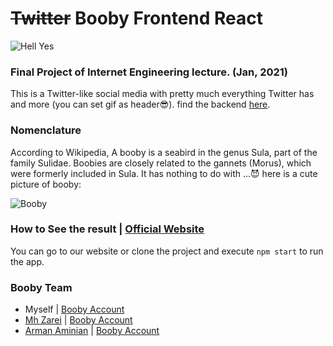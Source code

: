 # ~~Twitter~~ Booby Frontend React
![Hell Yes](images/header_img.jpg)

### Final Project of Internet Engineering lecture. (Jan, 2021)
This is a Twitter-like social media with pretty much everything Twitter has and more (you can set gif as header😎).
find the backend [here](https://github.com/arman-aminian/twitter-backend). 

### Nomenclature
According to Wikipedia, A booby is a seabird in the genus Sula, part of the family Sulidae. Boobies are closely related to the gannets (Morus), which were formerly included in Sula. It has nothing to do with ...😈
here is a cute picture of booby:

![Booby](images/booby_img.jpg)

### How to See the result | [Official Website](https://booobier.herokuapp.com)
You can go to our website or clone the project and execute `npm start` to run the app.


### Booby Team
- Myself | [Booby Account](https://booobier.herokuapp.com/profile/mehdi)
- [Mh Zarei](https://github.com/mhezarei) | [Booby Account](https://booobier.herokuapp.com/profile/goodol'man)
- [Arman Aminian](https://github.com/arman-aminian) | [Booby Account](https://booobier.herokuapp.com/profile/arman)
